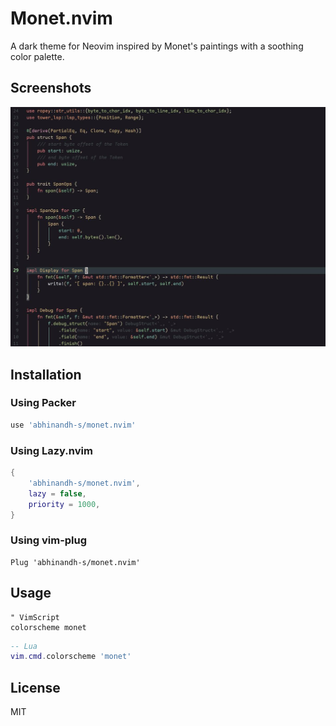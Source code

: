 # Monet.nvim

A dark theme for Neovim inspired by Monet's paintings with a soothing color palette.

## Screenshots

![how monet looks](./assets/monet.jpg) 

## Installation

### Using Packer

```lua
use 'abhinandh-s/monet.nvim'
```

### Using Lazy.nvim

```lua
{
    'abhinandh-s/monet.nvim',
    lazy = false,
    priority = 1000,
}
```

### Using vim-plug

```vim
Plug 'abhinandh-s/monet.nvim'
```

## Usage

```vim
" VimScript
colorscheme monet
```

```lua
-- Lua
vim.cmd.colorscheme 'monet'
```

## License

MIT
